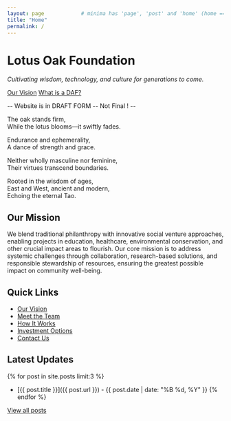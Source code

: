 ```yaml
---
layout: page            # minima has 'page', 'post' and 'home' (home == blog index)
title: "Home"
permalink: /
---
```


# Lotus Oak Foundation
*Cultivating wisdom, technology, and culture for generations to come.*

<div class="btn-group">
  <a class="btn-primary" href="{{ '/vision/' | relative_url }}">Our Vision</a>
  <a class="btn-primary" href="{{ '/daf-explained/' | relative_url }}">What is a DAF?</a>
</div>

-- Website is in DRAFT FORM -- Not Final ! --


The oak stands firm,  
While the lotus blooms—it swiftly fades.

Endurance and ephemerality,  
A dance of strength and grace.

Neither wholly masculine nor feminine,  
Their virtues transcend boundaries.

Rooted in the wisdom of ages,  
East and West, ancient and modern,  
Echoing the eternal Tao.

## Our Mission

We blend traditional philanthropy with innovative social venture approaches, enabling projects in education, healthcare, environmental conservation, and other crucial impact areas to flourish. Our core mission is to address systemic challenges through collaboration, research-based solutions, and responsible stewardship of resources, ensuring the greatest possible impact on community well-being.

## Quick Links

- [Our Vision](/vision)
- [Meet the Team](/team)
- [How It Works](/how-it-works)
- [Investment Options](/investment-options)
- [Contact Us](/contact)

## Latest Updates

{% for post in site.posts limit:3 %}
- [{{ post.title }}]({{ post.url }}) - {{ post.date | date: "%B %d, %Y" }}
{% endfor %}

[View all posts](/blog) 